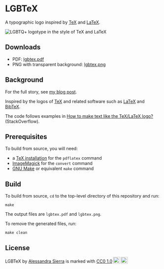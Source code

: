 # LGBTeX

A typographic logo
inspired by [TeX](https://tug.org/)
and [LaTeX](https://www.latex-project.org/).

![LGBTQ+ logotype in the style of TeX and LaTeX](https://github.com/lambdasierra/lgbtex/assets/105090644/decce633-7807-4b16-b06c-dcf651a1f594)

## Downloads

* PDF: [lgbtex.pdf](https://github.com/lambdasierra/lgbtex/releases/download/v0.2.0/lgbtex.pdf)
* PNG with transparent background: [lgbtex.png](https://github.com/lambdasierra/lgbtex/releases/download/v0.2.0/lgbtex.png)

## Background

For the full story, see [my blog post](https://www.lambdasierra.com/2024/lgbtex/).

Inspired by the logos of [TeX](https://tug.org/)
and related software such as [LaTeX](https://www.latex-project.org/)
and [BibTeX](https://www.bibtex.org/).

The code follows examples in 
[How to make text like the TeX/LaTeX logo?](https://tex.stackexchange.com/q/519789) (StackOverflow).

## Prerequisites

To build from source, you will need:

* a [TeX installation](https://www.tug.org/begin.html) for the `pdflatex` command
* [ImageMagick](https://imagemagick.org/) for the `convert` command
* [GNU Make](https://www.gnu.org/software/make/) or equivalent `make` command

## Build

To build from source,
`cd` to the top-level directory of this repository and run:

    make

The output files are `lgbtex.pdf` and `lgbtex.png`.

To remove the generated files, run:

    make clean

## License

<p xmlns:cc="http://creativecommons.org/ns#" xmlns:dct="http://purl.org/dc/terms/"><span property="dct:title">LGBTeX</span> by <a rel="cc:attributionURL dct:creator" property="cc:attributionName" href="https://www.lambdasierra.com/">Alessandra Sierra</a> is marked with <a href="https://creativecommons.org/publicdomain/zero/1.0/?ref=chooser-v1" target="_blank" rel="license noopener noreferrer" style="display:inline-block;">CC0 1.0<img style="height:22px!important;margin-left:3px;vertical-align:text-bottom;" src="https://mirrors.creativecommons.org/presskit/icons/cc.svg?ref=chooser-v1" alt=""><img style="height:22px!important;margin-left:3px;vertical-align:text-bottom;" src="https://mirrors.creativecommons.org/presskit/icons/zero.svg?ref=chooser-v1" alt=""></a></p> 
